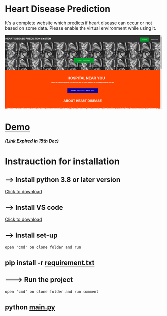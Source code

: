 # Heart Disease Prediction
It's a complete website which predicts if heart disease can occur or not based on some data. Please enable the virtual environment while using it.

<img src="https://raw.githubusercontent.com/somerongit/somerongit/main/img/project/heart.png">

# [Demo](https://sam509.pythonanywhere.com/) 
##### (Link Expired in 15th Dec)

# Instrauction for installation
## --> Install python 3.8 or later version
   [Click to download](https://www.python.org/ftp/python/3.9.0/python-3.9.0-amd64.exe)
    
## --> Install VS code
   [Click to download](https://code.visualstudio.com/docs/?dv=win)

## --> Install set-up
    open 'cmd' on clone folder and run
 ##  pip install -r [requirement.txt](https://github.com/somerongit/HEART-DISEASE-PREDICTION-SYSTEM/blob/main/requirement.txt) 
    
## ---> Run the project
    open 'cmd' on clone folder and run comment 
##   python [main.py](https://github.com/somerongit/HEART-DISEASE-PREDICTION-SYSTEM/blob/main/main.py)
     
